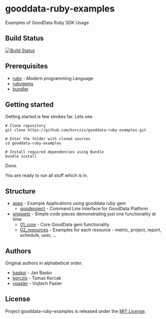 # gooddata-ruby-examples

Examples of GoodData Ruby SDK Usage

## Build Status

[![Build Status](https://travis-ci.org/korczis/gooddata-ruby-examples.svg?branch=master)](https://travis-ci.org/korczis/gooddata-ruby-examples)

## Prerequisites

- [ruby](https://www.ruby-lang.org/en/) - Modern programming Language
- [rubygems](https://rubygems.org/)
- [bundler](http://bundler.io/)

## Getting started 

Getting started is few strokes far. Lets see.

```
# Clone repository
git clone https://github.com/korczis/gooddata-ruby-examples.git

# Enter the folder with cloned sources
cd gooddata-ruby-examples

# Install required dependencies using Bundle
bundle install
```
Done. 

You are ready to run all stuff which is in.

## Structure

- [apps](https://github.com/korczis/gooddata-ruby-examples/tree/master/apps) - Example Applications using gooddata ruby gem
  - [goodproject](https://github.com/korczis/gooddata-ruby-examples/tree/master/apps/goodproject) - Command Line Interface for GoodData Platform
- [snippets](https://github.com/korczis/gooddata-ruby-examples/tree/master/snippets) - Simple code pieces demonstrating just one functionality at time
  - [01_core](https://github.com/korczis/gooddata-ruby-examples/tree/master/snippets/01_core) - Core GoodData gem functionality
  - [02_resources](https://github.com/korczis/gooddata-ruby-examples/tree/master/snippets/02_resources) - Examples for each resource - metric, project, report, schedule, user, ...
## Authors

Original authors in alphabetical order.

- [baskoj](https://github.com/baskoj) - Jan Basko
- [korczis](https://github.com/korczis) - Tomas Korcak
- [vpasler](https://github.com/vpasler) - Vojtech Pasler

## License

Project gooddata-ruby-examples is released under the [MIT License](http://www.opensource.org/licenses/MIT).
